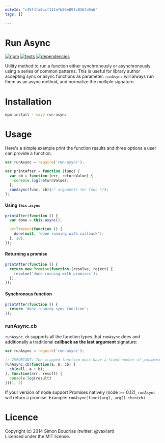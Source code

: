 ```yaml
---
noteId: "c45f4fa0ccf111efb56e89fc016fd0a6"
tags: []

---
```


Run Async
=========

[![npm](https://badge.fury.io/js/run-async.svg)](http://badge.fury.io/js/run-async) [![tests](https://travis-ci.org/SBoudrias/run-async.svg?branch=master)](http://travis-ci.org/SBoudrias/run-async) [![dependencies](https://david-dm.org/SBoudrias/run-async.svg?theme=shields.io)](https://david-dm.org/SBoudrias/run-async)

Utility method to run a function either synchronously or asynchronously using a series of common patterns. This is useful for library author accepting sync or async functions as parameter. `runAsync` will always run them as an async method, and normalize the multiple signature.

Installation
=========

```bash
npm install --save run-async
```

Usage
=========

Here's a simple example print the function results and three options a user can provide a function.

```js
var runAsync = require('run-async');

var printAfter = function (func) {
  var cb = function (err, returnValue) {
    console.log(returnValue);
  };
  runAsync(func, cb)(/* arguments for func */);
};
```

#### Using `this.async`
```js
printAfter(function () {
  var done = this.async();

  setTimeout(function () {
    done(null, 'done running with callback');
  }, 10);
});
```

#### Returning a promise
```js
printAfter(function () {
  return new Promise(function (resolve, reject) {
    resolve('done running with promises');
  });
});
```

#### Synchronous function
```js
printAfter(function () {
  return 'done running sync function';
});
```

### runAsync.cb

`runAsync.cb` supports all the function types that `runAsync` does and additionally a traditional **callback as the last argument** signature:

```js
var runAsync = require('run-async');

// IMPORTANT: The wrapped function must have a fixed number of parameters.
runAsync.cb(function(a, b, cb) {
  cb(null, a + b);
}, function(err, result) {
  console.log(result)
})(1, 2)
```

If your version of node support Promises natively (node >= 0.12), `runAsync` will return a promise. Example: `runAsync(func)(arg1, arg2).then(cb)`

Licence
========

Copyright (c) 2014 Simon Boudrias (twitter: @vaxilart)  
Licensed under the MIT license.
